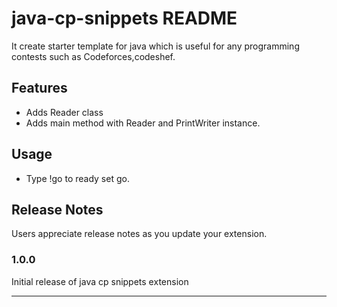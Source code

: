 # java-cp-snippets README

It create starter template for java which is useful for any programming contests such as Codeforces,codeshef.

## Features

- Adds Reader class 
- Adds main method with Reader and PrintWriter instance.

## Usage 

- Type !go to ready set go. 

## Release Notes

Users appreciate release notes as you update your extension.

### 1.0.0

Initial release of java cp snippets extension

-----------------------------------------------------------------------------------------------------------
<!-- * [Visual Studio Code's Markdown Support](http://code.visualstudio.com/docs/languages/markdown) -->
<!-- * [Markdown Syntax Reference](https://help.github.com/articles/markdown-basics/) -->

<!-- **Enjoy!** -->
